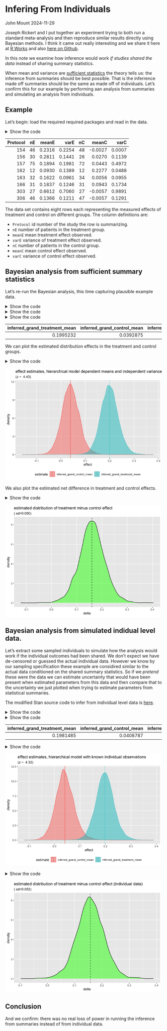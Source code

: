 # Infering From Individuals
John Mount
2024-11-29

Joseph Rickert and I put together an experiment trying to both run a
standard meta-analysis and then reproduce similar results directly using
Bayesian methods. I think it came out really interesting and we share it
here at [R Works](https://rworks.dev/posts/meta-analysis/) and also
[here on
Github](https://github.com/WinVector/Examples/blob/main/MetaAnalysis/Amlodipine/ExaminingMetaAnalysis.md).

In this note we examine how inference would work *if studies shared the
data* instead of sharing summary statistics.

When mean and variance are [sufficient
statistics](https://en.wikipedia.org/wiki/Sufficient_statistic) the
theory tells us: the inference from summaries should be best possible.
That is the inferrence made off summaries should be the same as made off
of individuals. Let’s confirm this for our example by performing aan
analysis from summaries and simulating an analysis from individuals.

## Example

Let’s begin: load the required required packages and read in the data.

<details class="code-fold">
<summary>Show the code</summary>

``` r
library(wrapr)

angina <- read.csv(
  file = "AmlodipineData.csv", 
  strip.white = TRUE, 
  stringsAsFactors = FALSE)

angina |>
  knitr::kable()
```

</details>

| Protocol |  nE |  meanE |   varE |  nC |   meanC |   varC |
|---------:|----:|-------:|-------:|----:|--------:|-------:|
|      154 |  46 | 0.2316 | 0.2254 |  48 | -0.0027 | 0.0007 |
|      156 |  30 | 0.2811 | 0.1441 |  26 |  0.0270 | 0.1139 |
|      157 |  75 | 0.1894 | 0.1981 |  72 |  0.0443 | 0.4972 |
|      162 |  12 | 0.0930 | 0.1389 |  12 |  0.2277 | 0.0488 |
|      163 |  32 | 0.1622 | 0.0961 |  34 |  0.0056 | 0.0955 |
|      166 |  31 | 0.1837 | 0.1246 |  31 |  0.0943 | 0.1734 |
|      303 |  27 | 0.6612 | 0.7060 |  27 | -0.0057 | 0.9891 |
|      306 |  46 | 0.1366 | 0.1211 |  47 | -0.0057 | 0.1291 |

The data set contains eight rows each representing the measured effects
of treatment and control on different groups. The column definitions
are:

-   `Protocol` id number of the study the row is summarizing.
-   `nE` number of patients in the treatment group.
-   `meanE` mean treatment effect observed.
-   `varE` variance of treatment effect observed.
-   `nC` number of patients in the control group.
-   `meanC` mean control effect observed.
-   `varC` variance of control effect observed.

## Bayesian analysis from sufficient summary statistics

Let’s re-run the Bayesian analysis, this time capturing plausible
example data.

<details class="code-fold">
<summary>Show the code</summary>

``` r
# attach packages
library(ggplot2)
library(rstan)
library(digest)
source("define_Stan_model.R")

n_studies = nrow(angina)
# make strings for later use
descriptions = vapply(
  seq(n_studies),
  function(i) { paste0(
    'Protocol ', angina[i, 'Protocol'], ' (',
    'nE=', angina[i, 'nE'], ', meanE=', angina[i, 'meanE'],
    ', nC=', angina[i, 'nC'], ', meanC=', angina[i, 'meanC'],
    ')') },
  character(1))

unpack[
  analysis_src_joint_Stan = src_Stan, 
  analysis_src_joint_Latex = src_Latex
  ] := define_Stan_model(n_studies = n_studies, model_style = "per group means")

stan_data = list(
  n_studies = n_studies,
  nE = array(angina$nE, dim = n_studies),  # deal with length 1 arrays confused with scalars in JSON path
  meanE = array(angina$meanE, dim = n_studies),
  varE = array(angina$varE, dim = n_studies), 
  nC = array(angina$nC, dim = n_studies), 
  meanC = array(angina$meanC, dim = n_studies), 
  varC = array(angina$varC, dim = n_studies))
```

</details>
<details class="code-fold">
<summary>Show the code</summary>

``` r
whole_job_fn <- function() {
  # run the sampling procedure
  fit_joint <- stan(
    model_code = analysis_src_joint_Stan,  # Stan program
    data = stan_data,           # named list of data
    chains = 4,                 # number of Markov chains
    warmup = 2000,              # number of warmup iterations per chain
    iter = 4000,                # total number of iterations per chain
    cores = 4,                  # number of cores (could use one per chain)
    refresh = 0,                # no progress shown
    pars = c("lp__",  # parameters to bring back
           "inferred_grand_treatment_mean", "inferred_grand_control_mean", 
           "inferred_between_group_stddev",
           "inferred_group_treatment_mean", "inferred_group_control_mean",
           "inferred_in_group_stddev", 
           "sampled_meanE", "sampled_varE",
           "sampled_meanC", "sampled_varC",
           paste0('treatment_subject_', seq(n_studies)),
           paste0('control_subject_', seq(n_studies)))
    )
  # extract the results.
  # primary inference
  fit_joint <- fit_joint |>
    as.data.frame() 
  fit_joint['delta'] <- (
    fit_joint['inferred_grand_treatment_mean'] 
    - fit_joint['inferred_grand_control_mean'])
  inference <- fit_joint |>
    (`[`)(c(
      "inferred_grand_treatment_mean", 
      "inferred_grand_control_mean", 
      "inferred_between_group_stddev",
      "delta")) |>
    colMeans() |>
    as.list() |>
    data.frame()
  # extract enough to plot
  plt_frame <- fit_joint[ 
    , 
    c('inferred_grand_treatment_mean', 
      'inferred_grand_control_mean',
      'delta')]
  # extract a sample of individual subject data
  subject_column_names <- colnames(fit_joint)[
    grep('_subject_', colnames(fit_joint))]
  individual_sample <- fit_joint[1, subject_column_names]
  vector_names <- sort(unique(gsub('\\[.+\\]', '', subject_column_names)))
  vectors <- lapply(
    vector_names,
    function(nm) as.numeric(individual_sample[
      1,
      colnames(individual_sample)[grep(nm, colnames(individual_sample))]
    ]))
  names(vectors) <- vector_names
  return(list(
    inference = inference,
    plt_frame = plt_frame,
    vectors = vectors
  ))
}


unpack[    
  inference = inference,
  plt_frame = plt_frame,
  vectors = vectors] := run_cached(
  whole_job_fn,
  list(),
  prefix="Amlodipine_joint_summaries"
)
```

</details>
<details class="code-fold">
<summary>Show the code</summary>

``` r
# show primary inference
inference |>
  knitr::kable()
```

</details>

| inferred_grand_treatment_mean | inferred_grand_control_mean | inferred_between_group_stddev | delta |
|---------------------:|--------------------:|---------------------:|-------:|
| 0.1995232 | 0.0392875 | 0.064698 | 0.1602357 |

We can plot the estimated distribution effects in the treatment and
control groups.

<details class="code-fold">
<summary>Show the code</summary>

``` r
# plot the grand group inferences 
dual_density_plot(
  plt_frame, 
  c1 = 'inferred_grand_treatment_mean', 
  c2 = 'inferred_grand_control_mean',
  title = 'effect estimates, hierarchical model dependent means and independent variances')
```

</details>

![](InferringFromIndividuals.markdown_github_files/figure-markdown_github/unnamed-chunk-5-1.png)

We also plot the estimated net difference in treatment and control
effects.

<details class="code-fold">
<summary>Show the code</summary>

``` r
# plot the grand group inferences 
sd_t <- sd(plt_frame[['delta']])
ggplot(
  data = plt_frame,
  mapping = aes(x=delta),
  ) +
  geom_density(fill='green', alpha=0.5) +
  geom_vline(
    xintercept = inference['delta'][[1]], 
    linetype=2,
    alpha=0.8) +
  ggtitle("estimated distribution of treatment minus control effect",
          subtitle = paste0("( sd=", sprintf('%5.3f', sd_t), ")"))
```

</details>

![](InferringFromIndividuals.markdown_github_files/figure-markdown_github/unnamed-chunk-6-1.png)

## Bayesian analysis from simulated indidual level data.

Let’s extract some sampled individuals to simulate how the analysis
would work if the individual outcomes had been shared. We don’t expect
we have de-censored or guessed the actual individual data. However we
know by our sampling specification these example are considired similar
to the actual data conditioned on the shared summary statistics. So if
we *pretend* these were the data we can estimate uncertainty that would
have been present when estimated parameters from this data and then
compare that to the uncertainty we just plotted when trying to estimate
parameters from statistical summaries.

The modified Stan source code to infer from individual level data is
[here](analysis_src_individuals_Stan.txt).

<details class="code-fold">
<summary>Show the code</summary>

``` r
stan_src_i <- readLines('analysis_src_individuals_Stan.txt')
stan_src_i <- paste0(stan_src_i, collapse = "\n")
stan_data_i = list(
  n_studies = n_studies,
  nE = array(angina$nE, dim = n_studies),
  nC = array(angina$nC, dim = n_studies))
for(nm in names(vectors)) {
  vi <- as.numeric(vectors[[nm]])
  stan_data_i[[nm]] <- array(vi, dim = length(vi))
}
fit_joint_i <- run_cached(
  stan,
  list(
    model_code = stan_src_i,    # Stan program
    data = stan_data_i,         # named list of data
    chains = 4,                 # number of Markov chains
    warmup = 2000,              # number of warmup iterations per chain
    iter = 4000,                # total number of iterations per chain
    cores = 4,                  # number of cores (could use one per chain)
    refresh = 0,                # no progress shown
    pars = c("lp__",  # parameters to bring back
           "inferred_grand_treatment_mean", "inferred_grand_control_mean", 
           "inferred_between_group_stddev",
           "inferred_group_treatment_mean", "inferred_group_control_mean",
           "inferred_in_group_stddev")
    ),
    prefix="Amlodipine_joint_individuals"
  )
fit_joint_i <- fit_joint_i |>
  as.data.frame() 
fit_joint_i['delta'] <- (
  fit_joint_i['inferred_grand_treatment_mean'] 
  - fit_joint_i['inferred_grand_control_mean'])
inference_i <- fit_joint_i |>
  (`[`)(c(
    "inferred_grand_treatment_mean", 
    "inferred_grand_control_mean", 
    "inferred_between_group_stddev",
    "delta")) |>
  colMeans() |>
  as.list() |>
  data.frame()
```

</details>
<details class="code-fold">
<summary>Show the code</summary>

``` r
knitr::kable(inference_i)
```

</details>

| inferred_grand_treatment_mean | inferred_grand_control_mean | inferred_between_group_stddev | delta |
|---------------------:|--------------------:|---------------------:|-------:|
| 0.1981485 | 0.0408787 | 0.0679398 | 0.1572698 |

<details class="code-fold">
<summary>Show the code</summary>

``` r
# plot the grand group inferences 
dual_density_plot(
  fit_joint_i, 
  c1 = 'inferred_grand_treatment_mean', 
  c2 = 'inferred_grand_control_mean',
  title = 'effect estimates, hierarchical model with known individual observations')
```

</details>

![](InferringFromIndividuals.markdown_github_files/figure-markdown_github/unnamed-chunk-9-1.png)

<details class="code-fold">
<summary>Show the code</summary>

``` r
# plot the grand group inferences 
sd_t_i <- sd(fit_joint_i[['delta']])
ggplot(
  data = fit_joint_i,
  mapping = aes(x=delta),
  ) +
  geom_density(fill='green', alpha=0.5) +
  geom_vline(
    xintercept = inference_i['delta'][[1]], 
    linetype=2,
    alpha=0.8) +
  ggtitle("estimated distribution of treatment minus control effect (individual data)",
          subtitle = paste0("( sd=", sprintf('%5.3f', sd_t_i), ")"))
```

</details>

![](InferringFromIndividuals.markdown_github_files/figure-markdown_github/unnamed-chunk-10-1.png)

## Conclusion

And we confirm: there was no real loss of power in running the inference
from summaries instead of from individual data.
